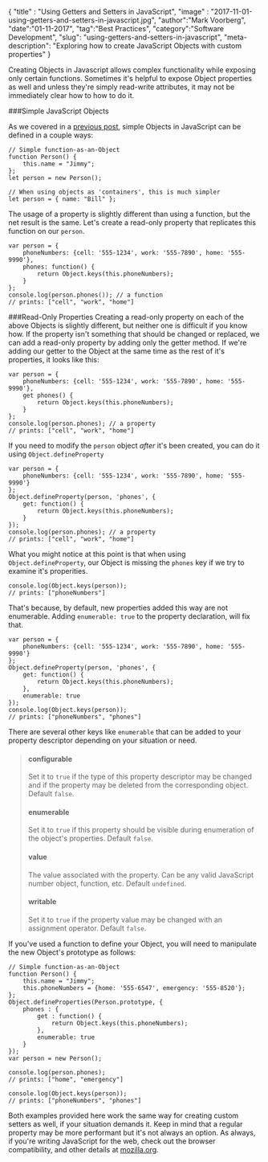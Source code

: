 {
"title" : "Using Getters and Setters in JavaScript",
"image" : "2017-11-01-using-getters-and-setters-in-javascript.jpg",
"author":"Mark Voorberg",
"date":"01-11-2017",
"tag":"Best Practices",
"category":"Software Development",
"slug": "using-getters-and-setters-in-javascript",
"meta-description": "Exploring how to create JavaScript Objects with custom properties"
}


Creating Objects in Javascript allows complex functionality while exposing only certain functions. Sometimes it's helpful to expose Object properties as well and unless they're simply read-write attributes, it may not be immediately clear how to how to do it.

###Simple JavaScript Objects

As we covered in a [previous post](/blog/javascript-object-constructors-and-classes), simple Objects in JavaScript can be defined in a couple ways:

```
// Simple function-as-an-Object
function Person() {
    this.name = "Jimmy";
};
let person = new Person();

// When using objects as 'containers', this is much simpler
let person = { name: "Bill" };

```
The usage of a property is slightly different than using a function, but the net result is the same. Let's create a read-only property that replicates this function on our `person`.

```
var person = {
    phoneNumbers: {cell: '555-1234', work: '555-7890', home: '555-9990'},
    phones: function() {
        return Object.keys(this.phoneNumbers);
    }
};
console.log(person.phones()); // a function
// prints: ["cell", "work", "home"]
```

###Read-Only Properties
Creating a read-only property on each of the above Objects is slightly different, but neither one is difficult if you know how. If the property isn't something that should be changed or replaced, we can add a read-only property by adding only the getter method. If we're adding our getter to the Object at the same time as the rest of it's properties, it looks like this:
```
var person = {
    phoneNumbers: {cell: '555-1234', work: '555-7890', home: '555-9990'},
    get phones() {
        return Object.keys(this.phoneNumbers);
    }
};
console.log(person.phones); // a property
// prints: ["cell", "work", "home"]
```
If you need to modify the `person` object *after* it's been created, you can do it using `Object.defineProperty`

```
var person = {
    phoneNumbers: {cell: '555-1234', work: '555-7890', home: '555-9990'}
};
Object.defineProperty(person, 'phones', {
    get: function() {
        return Object.keys(this.phoneNumbers);
    }
});
console.log(person.phones); // a property
// prints: ["cell", "work", "home"]
```

What you might notice at this point is that when using `Object.defineProperty`, our Object is missing the `phones` key if we try to examine it's properities. 
```
console.log(Object.keys(person)); 
// prints: ["phoneNumbers"]
```
That's because, by default, new properties added this way are not enumerable. Adding `enumerable: true` to the property declaration, will fix that.

```
var person = {
    phoneNumbers: {cell: '555-1234', work: '555-7890', home: '555-9990'}
};
Object.defineProperty(person, 'phones', {
    get: function() {
        return Object.keys(this.phoneNumbers);
    },
    enumerable: true
});
console.log(Object.keys(person)); 
// prints: ["phoneNumbers", "phones"]
```
There are several other keys like `enumerable` that can be added to your property descriptor depending on your situation or need.

> #### configurable
> Set it to `true` if the type of this property descriptor may be changed and if the property may be deleted from the corresponding object. Default `false`.
> 
> #### enumerable
> Set it to `true` if this property should be visible during enumeration of the object's properties. Default `false`.
> 
> #### value
> The value associated with the property. Can be any valid JavaScript number object, function, etc. Default `undefined`.
> 
> #### writable
> Set it to `true` if the property value may be changed with an assignment operator. Default `false`.


If you've used a function to define your Object, you will need to manipulate the new Object's prototype as follows:
```
// Simple function-as-an-Object
function Person() {
    this.name = "Jimmy";
    this.phoneNumbers = {home: '555-6547', emergency: '555-8520'};
};
Object.defineProperties(Person.prototype, {
    phones : {
        get : function() {
            return Object.keys(this.phoneNumbers);
        },
        enumerable: true
    }
});
var person = new Person();

console.log(person.phones);
// prints: ["home", "emergency"]

console.log(Object.keys(person)); 
// prints: ["phoneNumbers", "phones"]
```

Both examples provided here work the same way for creating custom setters as well, if your situation demands it. Keep in mind that a regular property may be more performant but it's not always an option. As always, if you're writing JavaScript for the web, check out the browser compatibility, and other details at [mozilla.org](https://developer.mozilla.org/en-US/docs/Web/JavaScript/Reference/Global_Objects/Object/defineProperties).



